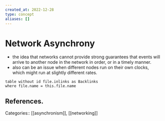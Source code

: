 ```yaml
---
created_at: 2022-12-28
type: concept
aliases: []
---
```


# Network Asynchrony

- the idea that networks cannot provide strong guarantees that events will arrive to another node in the network in order, or in a timely manner.
- also can be an issue when different nodes run on their own clocks, which might run at slightly different rates.

```dataview
table without id file.inlinks as Backlinks
where file.name = this.file.name
```

## References.

Categories:: [[asynchronism]], [[networking]]
